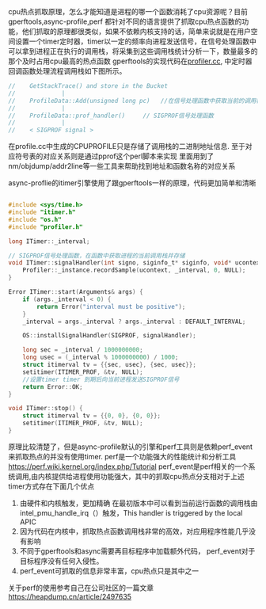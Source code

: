 cpu热点抓取原理，怎么才能知道是进程的哪一个函数消耗了cpu资源呢？目前gperftools,async-profile,perf 都针对不同的语言提供了抓取cpu热点函数的功能，他们抓取的原理都很类似，如果不依赖内核支持的话，简单来说就是在用户空间设置一个timer定时器，timer以一定的频率向进程发送信号，在信号处理函数中可以拿到进程正在执行的调用栈，将采集到这些调用栈统计分析一下，数量最多的那个及时占用cpu最高的热点函数
gperftools的实现代码在[profiler.cc](https://github.com/gperftools/gperftools/blob/51b4875f8ade3e0930eed2dc2a842ec607a94a2c/src/profiler.cc), 中定时器回调函数处理流程调用栈如下图所示。


```c
//    GetStackTrace() and store in the Bucket
//             |
//    ProfileData::Add(unsigned long pc)   //在信号处理函数中获取当前的调用栈地址信息并存储
//             |
//    ProfileData::prof_handler()     // SIGPROF信号处理函数
//             |
//    < SIGPROF signal >      

```
在profile.cc中生成的CPUPROFILE只是存储了调用栈的二进制地址信息. 至于对应符号表的对应关系则是通过pprof这个perl脚本来实现
里面用到了nm/objdump/addr2line等一些工具来帮助找到地址和函数名称的对应关系


async-proflie的itimer引擎使用了跟gperftools一样的原理，代码更加简单和清晰
```c

#include <sys/time.h>
#include "itimer.h"
#include "os.h"
#include "profiler.h"

long ITimer::_interval;

// SIGPROF信号处理函数，在函数中获取进程的当前调用栈并存储
void ITimer::signalHandler(int signo, siginfo_t* siginfo, void* ucontext) {
    Profiler::_instance.recordSample(ucontext, _interval, 0, NULL);
}

Error ITimer::start(Arguments& args) {
    if (args._interval < 0) {
        return Error("interval must be positive");
    }
    _interval = args._interval ? args._interval : DEFAULT_INTERVAL;

    OS::installSignalHandler(SIGPROF, signalHandler);

    long sec = _interval / 1000000000;
    long usec = (_interval % 1000000000) / 1000;
    struct itimerval tv = {{sec, usec}, {sec, usec}};
    setitimer(ITIMER_PROF, &tv, NULL);
    //设置timer timer 到期后向当前进程发送SIGPROF信号
    return Error::OK;
}

void ITimer::stop() {
    struct itimerval tv = {{0, 0}, {0, 0}};
    setitimer(ITIMER_PROF, &tv, NULL);
}
```


原理比较清楚了，但是async-profile默认的引擎和perf工具则是依赖perf_event来抓取热点的并没有使用timer.
perf是一个功能强大的性能统计和分析工具 https://perf.wiki.kernel.org/index.php/Tutorial
perf_event是perf相关的一个系统调用,由内核提供给进程使用功能强大，其中的抓取cpu热点分支相对于上述timer方式存在下面几个优点
1. 由硬件和内核触发，更加精确 在最初版本中可以看到当前运行函数的调用栈由intel_pmu_handle_irq（）触发，This handler is triggered by the local APIC
2. 因为代码在内核中，抓取热点函数调用栈非常的高效，对应用程序性能几乎没有影响
3. 不同于gperftools和async需要再目标程序中加载额外代码， perf_event对于目标程序没有任何入侵性。
4. perf_event可抓取的信息非常丰富，cpu热点只是其中之一


关于perf的使用参考自己在公司社区的一篇文章  https://heapdump.cn/article/2497635